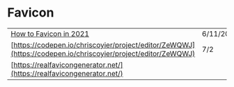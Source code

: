 # Favicon

|                                                                                                              |           |
| ------------------------------------------------------------------------------------------------------------ | --------- |
| [How to Favicon in 2021](https://css-tricks.com/how-to-favicon-in-2021/)                                     | 6/11/2021 |
| [https://codepen.io/chriscoyier/project/editor/ZeWQWJ](https://codepen.io/chriscoyier/project/editor/ZeWQWJ) | 7/2       |
| [https://realfavicongenerator.net/](https://realfavicongenerator.net/)                                       |           |
